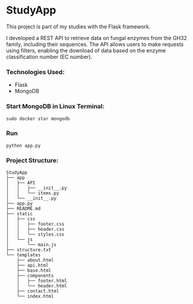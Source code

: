 # StudyApp

This project is part of my studies with the Flask framework.

I developed a REST API to retrieve data on fungal enzymes from the GH32 family, including their sequences. The API allows users to make requests using filters, enabling the download of data based on the enzyme classification number (EC number).

### Technologies Used:

- Flask
- MongoDB

### Start MongoDB in Linux Terminal:

```
sudo docker star mongodb
```

### Run

```
python app.py
```

### Project Structure:

```
StudyApp
├── app
│   ├── API
│   │   ├── __init__.py
│   │   └── items.py
│   └── __init__.py
├── app.py
├── README.md
├── static
│   ├── css
│   │   ├── footer.css
│   │   ├── header.css
│   │   └── styles.css
│   └── js
│       └── main.js
├── structure.txt
└── templates
    ├── about.html
    ├── api.html
    ├── base.html
    ├── components
    │   ├── footer.html
    │   └── header.html
    ├── contact.html
    └── index.html
```
